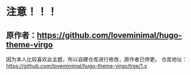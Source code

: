 # 注意！！！
## 原作者：https://github.com/loveminimal/hugo-theme-virgo
因为本人比较喜欢此主题，所以自建仓库进行修改，原作者已停更。
仓库地址：https://github.com/loveminimal/hugo-theme-virgo/tree/1.x
